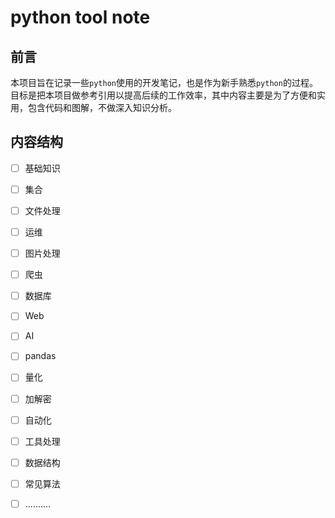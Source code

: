 # python tool  note

## 前言

本项目旨在记录一些`python`使用的开发笔记，也是作为新手熟悉`python`的过程。目标是把本项目做参考引用以提高后续的工作效率，其中内容主要是为了方便和实用，包含代码和图解，不做深入知识分析。





## 内容结构







- [ ] 基础知识
- [ ] 集合
- [ ] 文件处理
- [ ] 运维
- [ ] 图片处理
- [ ] 爬虫
- [ ] 数据库
- [ ] Web
- [ ] AI
- [ ] pandas
- [ ] 量化
- [ ] 加解密
- [ ] 自动化
- [ ] 工具处理
- [ ] 数据结构
- [ ] 常见算法
- [ ] ..........







